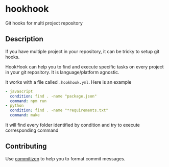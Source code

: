 # hookhook
Git hooks for multi project repository

## Description
If you have multiple project in your repository, it can be tricky to setup git hooks.

HookHook can help you to find and execute specific tasks on every project in your git repository. It is language/platform agnostic.

It works with a file called `.hookhook.yml`. Here is an example
```yaml
- javascript
  condition: find . -name "package.json"
  command: npm run
- python
  condition: find . -name "*requirements.txt"
  command: make
```

It will find every folder identified by condition and try to execute corresponding command

## Contributing

Use [commitizen](https://github.com/commitizen/cz-cli) to help you to format commit messages.